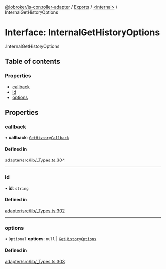 [@iobroker/js-controller-adapter](../README.md) / [Exports](../modules.md) / [<internal\>](../modules/internal_.md) / InternalGetHistoryOptions

# Interface: InternalGetHistoryOptions

[<internal>](../modules/internal_.md).InternalGetHistoryOptions

## Table of contents

### Properties

- [callback](internal_.InternalGetHistoryOptions.md#callback)
- [id](internal_.InternalGetHistoryOptions.md#id)
- [options](internal_.InternalGetHistoryOptions.md#options)

## Properties

### callback

• **callback**: [`GetHistoryCallback`](../modules/internal_.md#gethistorycallback)

#### Defined in

[adapter/src/lib/_Types.ts:304](https://github.com/ioBroker/ioBroker.js-controller/blob/6de2db83/packages/adapter/src/lib/_Types.ts#L304)

___

### id

• **id**: `string`

#### Defined in

[adapter/src/lib/_Types.ts:302](https://github.com/ioBroker/ioBroker.js-controller/blob/6de2db83/packages/adapter/src/lib/_Types.ts#L302)

___

### options

• `Optional` **options**: ``null`` \| [`GetHistoryOptions`](internal_.GetHistoryOptions.md)

#### Defined in

[adapter/src/lib/_Types.ts:303](https://github.com/ioBroker/ioBroker.js-controller/blob/6de2db83/packages/adapter/src/lib/_Types.ts#L303)

